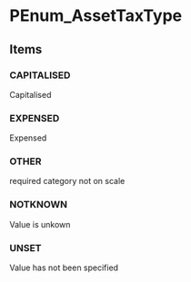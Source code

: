 # PEnum_AssetTaxType

## Items

### CAPITALISED
Capitalised

### EXPENSED
Expensed

### OTHER
required category not on scale

### NOTKNOWN
Value is unkown

### UNSET
Value has not been specified
